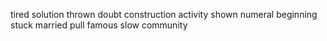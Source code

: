 tired solution thrown doubt construction activity shown numeral beginning stuck married pull famous slow community